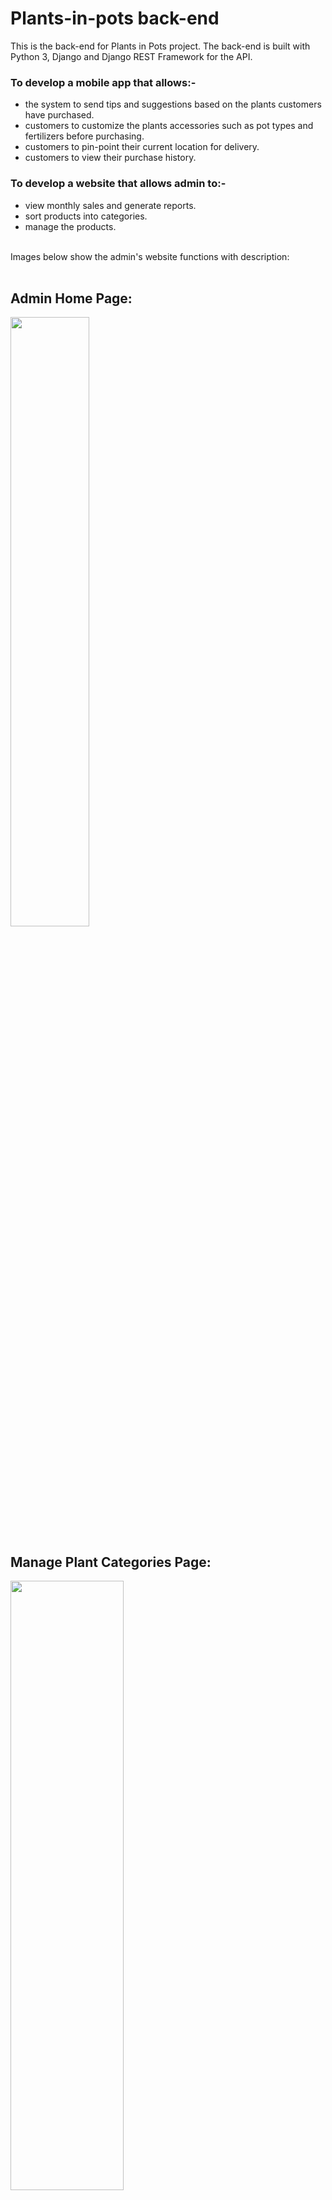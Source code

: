 # Plants-in-pots back-end
This is the back-end for Plants in Pots project. The back-end is built with Python 3, Django and Django REST Framework for the API.

<h3>To develop a mobile app that allows:-</h3>
<ul>
  <li>the system to send tips and suggestions based on the plants customers have purchased.</li>
  <li>customers to customize the plants accessories such as pot types and fertilizers before purchasing.</li>
  <li>customers to pin-point their current location for delivery.</li>
  <li>customers to view their purchase history.</li>
</ul>

<h3>To develop a website that allows admin to:-</h3>
<ul>
  <li>view monthly sales and generate reports.</li>
  <li>sort products into categories.</li>
  <li>manage the products.</li>
</ul>

<br>
Images below show the admin's website functions with description:
<br><br>
<h2>Admin Home Page:</h2>
<img src="https://user-images.githubusercontent.com/42663780/173588920-d827f45f-4e60-46c2-b60c-dd7b68ec9f06.png" width=50% height=50%>

<br>
<h2>Manage Plant Categories Page:</h2>
<img src="https://user-images.githubusercontent.com/42663780/173589110-3d3fec04-a3fd-496f-b14a-ed22a3db2981.png" width=60% height=50%>
<img src="https://user-images.githubusercontent.com/42663780/173589244-74f0141c-b144-412f-98ea-5cc38b4ea741.png" width=60% height=50%>

<br>
<h2>Manage Fertilizer Page:</h2>
<img src="https://user-images.githubusercontent.com/42663780/173592300-726b131a-a798-4daa-a4a8-7ca6fc88596b.png" width=60% height=50%>

<br>
<h2>Manage Plant Tips Page:</h2>
<img src="https://user-images.githubusercontent.com/42663780/173592429-7169504a-cab9-495f-b211-61f8d17dd594.png" width=60% height=50%>
<img src="https://user-images.githubusercontent.com/42663780/173592542-8aa160cf-1586-41a2-9aa5-7f893bf66383.png" width=60% height=50%>

<br>
<h2>Manage Plant Pots Page:</h2>
<img src="https://user-images.githubusercontent.com/42663780/173592767-321c396b-d729-4103-b950-1bf8b6e4e0f4.png" width=60% height=50%>

<br>
<h2>Manage Plant Products Page:</h2>
<img src="https://user-images.githubusercontent.com/42663780/173592978-d1e6893a-8852-4ef1-b3d2-55d70496b10a.png" width=60% height=50%>
<img src="https://user-images.githubusercontent.com/42663780/173593055-485da18c-6d0f-47e9-80d5-b67d377564ac.png" width=60% height=50%>

<br>
<h2>Manage Order Page:</h2>
<img src="https://user-images.githubusercontent.com/42663780/173591282-bf4c2681-f829-49c7-87db-efde40774458.png" width=60% height=50%>
<img src="https://user-images.githubusercontent.com/42663780/173591442-735cea00-d98d-45b7-b55f-2c253cd95299.png" width=60% height=50%>

<br>
<h2>Update Order Status:</h2>
<img src="https://user-images.githubusercontent.com/42663780/173591853-0862312b-1c3b-46fa-9a3b-abf76af106b4.png" width=60% height=50%>
